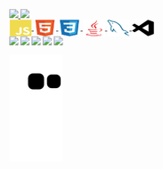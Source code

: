  <div align="centert">
  <a href="https://github.com/RodrigoRatke">
  <img height="180em" src="https://github-readme-stats.vercel.app/api?username=RodrigoRatke&show_icons=true&theme=dark&include_all_commits=true&count_private=true"/>
  <img height="180em" src="https://github-readme-stats.vercel.app/api/top-langs/?username=RodrigoRatke&layout=compact&langs_count=7&theme=dark"/>
   </div>
   <div>
 <img align="center" alt="Rodrigo-Js" height="30" width="40" src="https://raw.githubusercontent.com/devicons/devicon/master/icons/javascript/javascript-plain.svg">
  <img align="center" alt="Rodrigo-HTML" height="30" width="40" src="https://raw.githubusercontent.com/devicons/devicon/master/icons/html5/html5-original.svg">
  <img align="center" alt="Rodrigo-CSS" height="30" width="40" src="https://raw.githubusercontent.com/devicons/devicon/master/icons/css3/css3-original.svg">
  <img align="center" alt="RodrigoJava" height="30" width="40" src="https://raw.githubusercontent.com/devicons/devicon/master/icons/java/java-plain.svg">
  <img align="center"  alt="Rodrigo-Mysql" height="30" width="40"src="https://raw.githubusercontent.com/devicons/devicon/master/icons/mysql/mysql-original.svg">
  <img align="center"  alt="Rodrigo-VsCode" height="30" width="40"src="https://raw.githubusercontent.com/devicons/devicon/master/icons/vscode/vscode-plain.svg">
 
  
  <div>
  <a href="https://api.whatsapp.com/send?phone=+5553997005940." target="_blank"><img src="https://img.shields.io/badge/WhatsApp-25D366?style=for-the-badge&logo=whatsapp&logoColor=white" target="_blank"></a> 
  <a href="https://https://t.me/RodrigoRatke." target="_blank"><img src="https://img.shields.io/badge/Telegram-2CA5E0?style=for-the-badge&logo=telegram&logoColor=white" target="_blank"></a>
<a href="https://www.facebook.com/RodrigoRatkee" target="_blank"><img src="https://img.shields.io/badge/Facebook-1877F2?style=for-the-badge&logo=facebook&logoColor=white" target="_blank"></a>
   <a href="https://www.instagram.com/ratke_rodrigo" target="_blank"><img src="https://img.shields.io/badge/Instagram-E4405F?style=for-the-badge&logo=instagram&logoColor=white" target="_blank"></a>
   <a href="https://www.linkedin.com/in/rodrigo-ratke-52247613/" target="_blank"><img src="https://img.shields.io/badge/LinkedIn-0077B5?style=for-the-badge&logo=linkedin&logoColor=white" target="_blank"></a>
  
   ![Snake animation](https://github.com/RodrigoRatke/RodrigoRatke/blob/output/github-contribution-grid-snake.svg)
    </div>
   
  

